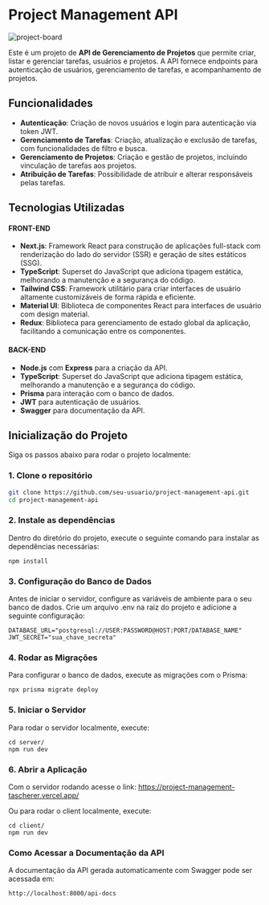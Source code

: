 # Project Management API

![project-board](https://github.com/user-attachments/assets/2aa96e04-cd1c-4034-8bd2-bb60d4c3d290)

Este é um projeto de **API de Gerenciamento de Projetos** que permite criar, listar e gerenciar tarefas, usuários e projetos. A API fornece endpoints para autenticação de usuários, gerenciamento de tarefas, e acompanhamento de projetos.

## Funcionalidades

- **Autenticação**: Criação de novos usuários e login para autenticação via token JWT.
- **Gerenciamento de Tarefas**: Criação, atualização e exclusão de tarefas, com funcionalidades de filtro e busca.
- **Gerenciamento de Projetos**: Criação e gestão de projetos, incluindo vinculação de tarefas aos projetos.
- **Atribuição de Tarefas**: Possibilidade de atribuir e alterar responsáveis pelas tarefas.

## Tecnologias Utilizadas

#### FRONT-END

- **Next.js**: Framework React para construção de aplicações full-stack com renderização do lado do servidor (SSR) e geração de sites estáticos (SSG).
- **TypeScript**: Superset do JavaScript que adiciona tipagem estática, melhorando a manutenção e a segurança do código.
- **Tailwind CSS**: Framework utilitário para criar interfaces de usuário altamente customizáveis de forma rápida e eficiente.
- **Material UI**: Biblioteca de componentes React para interfaces de usuário com design material.
- **Redux**: Biblioteca para gerenciamento de estado global da aplicação, facilitando a comunicação entre os componentes.

#### BACK-END

- **Node.js** com **Express** para a criação da API.
- **TypeScript**: Superset do JavaScript que adiciona tipagem estática, melhorando a manutenção e a segurança do código.
- **Prisma** para interação com o banco de dados.
- **JWT** para autenticação de usuários.
- **Swagger** para documentação da API.

## Inicialização do Projeto

Siga os passos abaixo para rodar o projeto localmente:

### 1. Clone o repositório

```bash
git clone https://github.com/seu-usuario/project-management-api.git
cd project-management-api
```

### 2. Instale as dependências

Dentro do diretório do projeto, execute o seguinte comando para instalar as dependências necessárias:

```
npm install
```

### 3. Configuração do Banco de Dados

Antes de iniciar o servidor, configure as variáveis de ambiente para o seu banco de dados. Crie um arquivo .env na raiz do projeto e adicione a seguinte configuração:

```
DATABASE_URL="postgresql://USER:PASSWORD@HOST:PORT/DATABASE_NAME"
JWT_SECRET="sua_chave_secreta"
```

### 4. Rodar as Migrações

Para configurar o banco de dados, execute as migrações com o Prisma:

```
npx prisma migrate deploy
```

### 5. Iniciar o Servidor

Para rodar o servidor localmente, execute:

```
cd server/
npm run dev
```

### 6. Abrir a Aplicação

Com o servidor rodando acesse o link: https://project-management-tascherer.vercel.app/

Ou para rodar o client localmente, execute:

```
cd client/
npm run dev
```

### Como Acessar a Documentação da API

A documentação da API gerada automaticamente com Swagger pode ser acessada em:

```
http://localhost:8000/api-docs
```
